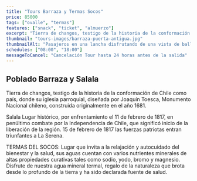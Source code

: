 ```yaml
---
title: "Tours Barraza y Termas Socos"
price: 85000
tags: ["ovalle", "termas"]
features: ["snack", "ticket", "almuerzo"]
excerpt: "Tierra de changos, testigo de la historia de la conformación de Chile como país, donde su iglesia parroquial, diseñada por Joaquín Toesca"
thumbnail: "tours-images/barraza-puerta-antigua.jpg"
thumbnailAlt: "Pasajeros en una lancha disfrutando de una vista de ballenas"
schedules: ["08:00", "18:00"]
messageToCancel: "Cancelación Tour hasta 24 horas antes de la salida"
---
```


## Poblado Barraza y Salala

Tierra de changos, testigo de la historia de la conformación de Chile como país, donde su iglesia parroquial, diseñada por Joaquín Toesca, Monumento Nacional chileno, construida originalmente en el año 1681.

Salala Lugar histórico, por enfrentamiento el 11 de febrero de 1817, en penúltimo combate por la Independencia de Chile, que significó inicio de la liberación de la región. 15 de febrero de 1817 las fuerzas patriotas entran triunfantes a La Serena.

TERMAS DEL SOCOS: Lugar que invita a la relajación y autocuidado del bienestar y la salud, sus aguas cuentan con varios nutrientes minerales de altas propiedades curativas tales como sodio, yodo, bromo y magnesio. Disfrute de nuestra agua mineral termal, regalo de la naturaleza que brota desde lo profundo de la tierra y ha sido declarada fuente de salud.
